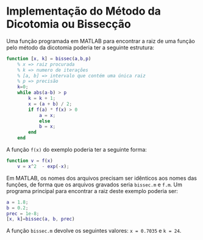 # Implementação do Método da Dicotomia ou Bissecção

Uma função programada em MATLAB para encontrar a raiz de uma função pelo método da dicotomia poderia ter a seguinte estrutura:

```matlab
function [x, k] = bissec(a,b,p)
    % x => raiz procurada
    % k => numero de iterações
    % [a, b] => intervalo que contém uma única raiz
    % p => precisão
    k=0;
    while abs(a-b) > p
        k = k + 1;
        x = (a + b) / 2;
        if f(a) * f(x) > 0
            a = x;
            else
            b = x;
        end
    end
```

A função `f(x)` do exemplo poderia ter a seguinte forma:

```matlab
function v = f(x)
    v = x^2  - exp(-x);
```

Em MATLAB, os nomes dos arquivos precisam ser idênticos aos nomes das funções, de forma que os arquivos gravados seria `bissec.m` e `f.m`. Um programa principal para encontrar a raiz deste exemplo poderia ser:

```matlab
a = 1.8;
b = 0.2;
prec = 1e-8;
[x, k]=bissec(a, b, prec)
```

A função `bissec.m` devolve os seguintes valores: `x = 0.7035` e `k = 24`.
